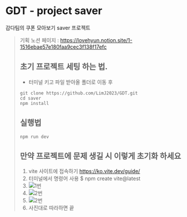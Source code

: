 # GDT - project saver
감다팀의 쿠폰 모아보기 saver 프로젝트

> 기획 노션 페이지 : https://lovehyun.notion.site/1-1516ebae57e180faa9cec3f138f17efc
> ## 초기 프로젝트 세팅 하는 법. 
> - 터미널 키고 파일 받아올 폴더로 이동 후
>  ```shell
>  git clone https://github.com/LimJ2023/GDT.git
>  cd saver
>  npm install
>   ```
>  
>  
> ## 실행법
> ```shell
> npm run dev
> ```
> 
>   
> ## 만약 프로젝트에 문제 생길 시 이렇게 초기화 하세요
> 1. vite 사이트에 접속하기 https://ko.vite.dev/guide/
> 2. 터미널에서 명령어 사용 $ npm create vite@latest
> 3.  ![1번](image/1번.png)
> 4.  ![2번](image/2번.png)
> 4.  ![2번](image/3번.png)
> 5.  사진대로 따라하면 끝
